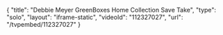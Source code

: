 {
    "title": "Debbie Meyer GreenBoxes Home Collection Save   Take",
    "type": "solo",
    "layout": "iframe-static",
    "videoId": "112327027",
    "url": "\/tvpembed\/112327027"
}